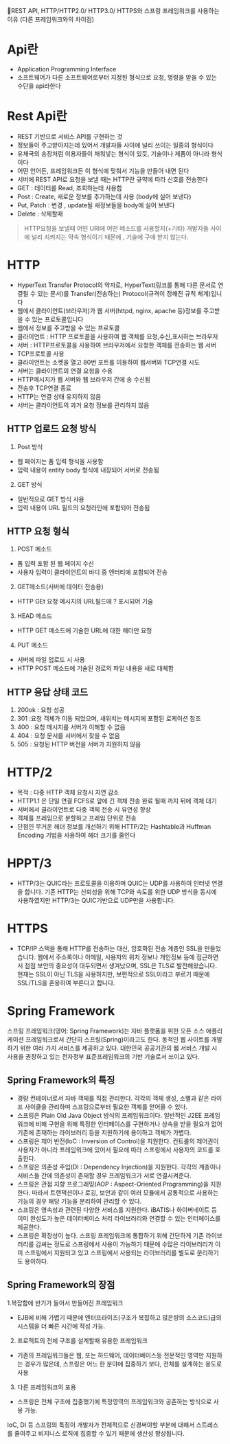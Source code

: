 📘REST API, HTTP/HTTP2.0/ HTTP3.0/ HTTPS와 스프링 프레임워크를 사용하는 이유 (다른 프레임워크와의 차이점)

# Api란
- Application Programming Interface
- 소프트웨어가 다른 소프트웨어로부터 지정된 형식으로 요청, 명령을 받을 수 있는 수단을 api라한다
  
# Rest Api란
- REST 기반으로 서비스 API를 구현하는 것
- 정보들이 주고받아지는데 있어서 개발자들 사이에 널리 쓰이는 일종의 형식이다
- 유체국의 송장처럼 이용자들이 채워넣는 형식이 있듯, 기술이나 제품이 아니라 형식이다
- 어떤 언어든, 프레임워크든 이 형식에 맞춰서 기능을 만들어 내면 된다 
- 서버에 REST API로 요청을 보낼 때는 HTTP란 규약에 따라 신호를 전송한다
- GET : 데이터를 Read, 조회하는데 사용함
- Post : Create, 새로운 정보를 추가하는데 사용 (body에 실어 보낸다)
- Put, Patch : 변경 , update될 새정보들을 body에 실어 보낸다 
- Delete : 삭제할때
> HTTP요청을 보낼때 어떤 URI에 어떤 메소드를 사용할지(+기타) 개발자들 사이에 널리 지켜지는 약속
> 형식이기 때문에 , 기술에 구애 받지 않는다.

# HTTP
- HyperText Transfer Protocol의 약자로, HyperText(링크를 통해 다른 문서로 연결될 수 있는 문서)를 Transfer(전송하는) Protocol(규격이 정해진 규칙 체계)입니다
- 웹에서 클라이언트(브라우저)가 웹 서버(httpd, nginx, apache 등)정보를 주고받을 수 있는 프로토콜입니다
- 웹에서 정보를 주고받을 수 있는 프로토콜
- 클라이언트 : HTTP 프로토콜을 사용하여 웹 객체를 요청,수신,표시하는 브라우저
- 서버 : HTTP프로토콜을 사용하여 브라우저에서 요청한 객체를 전송하는 웹 서버
- TCP프로토콜 사용
- 클라이언트는 소켓을 열고 80번 포트를 이용하여 웹서버와 TCP연결 시도
- 서버는 클라이언트의 연결 요청을 수용
- HTTP메시지가 웹 서버와 웹 브라우저 간에 송 수신됨
- 전송후 TCP연결 종료
- HTTP는 연결 상태 유지하지 않음
- 서버는 클라이언트의 과거 요청 정보를 관리하지 않음

## HTTP 업로드 요청 방식
1. Post 방식 
- 웹 페이지는 폼 입력 형식을 사용함
- 입력 내용이 entity body 형식에 내장되어 서버로 전송됨
2. GET 방식
- 일반적으로 GET 방식 사용
- 입력 내용이 URL 필드의 요청라인에 포함되어 전송됨

## HTTP 요청 형식
1. POST 메소드
- 폼 입력 포함 된 웹 페이지 수신
- 사용자 입력이 클라이언트의 바디 중 엔터티에 포함되어 전송
2. GET메소드(서버에 데이터 전송용)
- HTTP GEt 요청 메시지의 URL필드에 ? 표시되어 기술
3. HEAD 메소드
- HTTP GET 메소드에 기술한 URL에 대한 헤더만 요청
4. PUT 메소드
- 서버에 파일 업로드 시 사용
- HTTP POST 메소드에 기술된 경로의 파일 내용을 새로 대체함

## HTTP 응답 상태 코드
1. 200ok : 요청 성공
2. 301 :요청 객체가 이동 되었으며, 새위치는 메시지에 포함된 로케이션 참조
3. 400 : 요청 메시지를 서버가 이해할 수 없음
4. 404 : 요청 문서를 서버에서 찾을 수 없음
5. 505 : 요청된 HTTP 버전을 서버가 지원하지 않음


# HTTP/2
- 목적 : 다중 HTTP 객체 요청시 지연 감소
- HTTP1.1 은 단일 연결 FCFS로 앞에 긴 객체 전송 완료 될때 까지 뒤에 객체 대기
- 서버에서 클라이언트로 다중 객체 전송 시 유연성 향상
- 객체를 프레임으로 분할하고 프레임 단위로 전송
- 단점인 무거운 헤더 정보를 개선하기 위해 HTTP/2는 Hashtable과 Huffman Encoding 기법을 사용하여 헤더 크기를 줄인다

# HPPT/3
- HTTP/3는 QUIC라는 프로토콜을 이용하며 QUIC는 UDP를 사용하여 인터넷 연결을 합니다. 기존 HTTP는 신뢰성을 위해 TCP와 속도를 위한 UDP 방식을 동시에 사용하였지만 HTTP/3는 QUIC기반으로 UDP만을 사용합니다.



# HTTPS
- TCP/IP 스택을 통해 HTTP를 전송하는 대신, 암호화된 전송 계층인 SSL을 만들었습니다. 웹에서 주소록이나 이메일, 사용자의 위치 정보나 개인정보 등에 접근하면서 점점 보안의 중요성이 대두되면서 생겨났으며, SSL은 TLS로 발전해왔습니다. 현재는 SSL이 아닌 TLS을 사용하지만, 보편적으로 SSL이라고 부르기 때문에 SSL/TLS을 혼용하여 부른다고 합니다.


# Spring Framework

스프링 프레임워크(영어: Spring Framework)는 자바 플랫폼을 위한 오픈 소스 애플리케이션 프레임워크로서 간단히 스프링(Spring)이라고도 한다. 동적인 웹 사이트를 개발하기 위한 여러 가지 서비스를 제공하고 있다. 대한민국 공공기관의 웹 서비스 개발 시 사용을 권장하고 있는 전자정부 표준프레임워크의 기반 기술로서 쓰이고 있다.


## Spring Framework의 특징

- 경량 컨테이너로서 자바 객체를 직접 관리한다. 각각의 객체 생성, 소멸과 같은 라이프 사이클을 관리하며 스프링으로부터 필요한 객체를 얻어올 수 있다.
- 스프링은 Plain Old Java Object 방식의 프레임워크이다. 일반적인 J2EE 프레임워크에 비해 구현을 위해 특정한 인터페이스를 구현하거나 상속을 받을 필요가 없어 기존에 존재하는 라이브러리 등을 지원하기에 용이하고 객체가 가볍다.
- 스프링은 제어 반전(IoC : Inversion of Control)을 지원한다. 컨트롤의 제어권이 사용자가 아니라 프레임워크에 있어서 필요에 따라 스프링에서 사용자의 코드를 호출한다.
- 스프링은 의존성 주입(DI : Dependency Injection)을 지원한다. 각각의 계층이나 서비스들 간에 의존성이 존재할 경우 프레임워크가 서로 연결시켜준다.
- 스프링은 관점 지향 프로그래밍(AOP : Aspect-Oriented Programming)을 지원한다. 따라서 트랜잭션이나 로깅, 보안과 같이 여러 모듈에서 공통적으로 사용하는 기능의 경우 해당 기능을 분리하여 관리할 수 있다.
- 스프링은 영속성과 관련된 다양한 서비스를 지원한다. iBATIS나 하이버네이트 등 이미 완성도가 높은 데이터베이스 처리 라이브러리와 연결할 수 있는 인터페이스를 제공한다.
- 스프링은 확장성이 높다. 스프링 프레임워크에 통합하기 위해 간단하게 기존 라이브러리를 감싸는 정도로 스프링에서 사용이 가능하기 때문에 수많은 라이브러리가 이미 스프링에서 지원되고 있고 스프링에서 사용되는 라이브러리를 별도로 분리하기도 용이하다.


## Spring Framework의 장점

1.복잡함에 반기가 들어서 만들어진 프레임워크

 - EJB에 비해 가볍기 때문에 엔터프라이즈(구조가 복잡하고 많은량의 소스코드)급의 시스템을 더 빠른 시간에 작성 가능.

2. 프로젝트의 전체 구조를 설계할때 유용한 프레임워크

- 기존의 프레임워크들은 웹, 또는 하드웨어, 데이터베이스등 전문적인 영역만 지원하는 경우가 많은데, 스프링은 어느 한 분야에 집중하기 보다, 전체를 설계하는 용도로 사용

3. 다른 프레임워크의 포용

- 스프링은 전체 구조에 집중했기에 특정영역의 프레임워크와 공존하는 방식으로 사용 가능.

IoC, DI 등 스프링의 특징이 개발자가 전체적으로 신경써야할 부분에 대해서 스트레스를 줄여주고 비지니스 로직에 집중할 수 있기 때문에 생산성 향상됩니다.